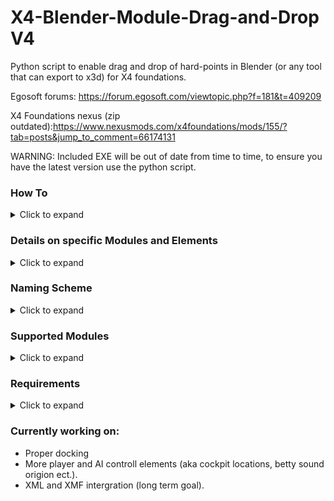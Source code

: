 # X4-Blender-Module-Drag-and-Drop V4

Python script to enable drag and drop of hard-points in Blender (or any tool that can export to x3d) for X4 foundations.

Egosoft forums: https://forum.egosoft.com/viewtopic.php?f=181&t=409209

X4 Foundations nexus (zip outdated):https://www.nexusmods.com/x4foundations/mods/155/?tab=posts&jump_to_comment=66174131

WARNING: Included EXE will be out of date from time to time, to ensure you have the latest version use the python script.
### How To
<details>
  <summary>Click to expand</summary>
  
  - Convert your XML to DAE (https://forum.egosoft.com/viewtopic.php?f=181&t=404786#p4769763)
  - Open your model in blender and start putting down your "hard-points" the script can mirror (will be queried when script is run) for you so you only need to do one side.
  - Rename hard-points according to the naming scheme so the script can recognize what you are putting down.
  - Select all to be exported hard-points (you do not want to select the ship here) and select export to X3D.
  - In the export settings make sure have, y-forward, z-up and only "selection only" selected. If you are not using blender the axis might be different you will need to experiment to find out.
  - Run either gui.py or main.exe an interface will open.
  - Select your input files and set their options as you like (mirror/inject)
  - Press start.
  - If you are injecting you will be asked for each file into what file you want to inject. Injected xml code will be injected after the last ```<connection></connection>``` element in the selected file.
  - If you are just outputting there will be %input%_output.xml files in the script root directory. Copy the content of this file over between ```<connections></connections>```
  - Video tutorial (outdated) https://youtu.be/b8-ie1u05Lw
  
  </details>

### Details on specific Modules and Elements
<details>
  <summary>Click to expand</summary>

#### Generic Elements
  - Generic elements can be placed down to get their location and orientation.
  - They will apear as ```con_generic_generic_nr``` under ```<connections></connections>```

#### Engines:
  - Engines can only face backwards.
  - You can only ever have one engine size on each ship, aka no mixing of L and XL engines.
  - Engines behave weirdly when not in one group together
 
#### Shields:
  - When in a group will only shield components in group and not the ship as a whole.
  - When not in a group will shield ship.

#### Strorage
  - storage and ship storage (for storing fighter/corvette/frigate) modules indicate the location for internal(as far as I can tell invisible) ship and cargo storage. 
  - The connection point they indicate needs to be assgined to a storage component macro in the ship marco.

### Waypoints
  - Waypoints are for "mass trafic" moving (also for docking path of small ships I suspect).
  - There are 4 types of waypoints, waypoints, start dock waypoints, end dock waypoints and close link waypoints.
  - If not injected waypoints are stored in the output file under ```<waypoints></waypoints>```.

### Playercontroll/Cockpits
  - There are several indicators of playercontroll (camera location?), ai movement points, teleporter indicator, cockpit indicator ect.
  - Currently only playercontroll and the cockpit location are supported.
  
#### Docking areas
  - There are two types of docking areas, NOTE: I think these areas do not indicate the location of the docking mesh, rather the location of where the ship lands?
  - Currently (and as far as I can tell all ship to ship docking indicators) the dock xs for masstrafic and dockingarea for other ships are supported.
  - Launchtubes are also supported.

  </details>
  
### Naming Scheme
<details>
  <summary>Click to expand</summary>
  
```
_ is used as separator do not use this outside of as stated below.
Refrain from using special characters like (@!#$%^&*.,), '-' is allowed.

groupname_type_nr-in-group

groupname       Name of the group, optional.
type            Type of the component (see component list)
nr-in-group     Nr. of component in group.

options:
include 'left' or 'right' in your group name if you want the group to be mirrored.

Examples:
left-top-bat-1_lturret_2
lshield_1
medium-group-center_lshield_1
funcannongroup-1_mturret_666
```
</details>

### Supported Modules
<details>
  <summary>Click to expand</summary>
  
```
Supported modules (m indicates missile capable turret)
#Generic
"generic"
 
#Turrets 
"lturret"
 "lmturret"
"mturret"
"mmturret"
"sturret"
"smturret"
#Shields

"xlshield"
"lshield"
"mshield"
"sshield"
#Engines
"xlengine"
"lengine"
"mengine"
"sengine"
#Countermeasures
"counter"
#Fixed weapons 
"lweap"
"mweap"
"sweap"
"lmweap"
"mmweap"
"smweap"
#Waypoints
"stawaypoint"
"endwaypoint"
"waypoint"
"clowaypoint"
#Player controll/cockpit
"playerctrl"
"cockpit":
#Storage modules
"storage" :
"shipstorage"
#Docking
"dock_xs"
"dockarea"
"launchtube"
```
</details>

### Requirements
<details>
  <summary>Click to expand</summary>
  For exe users
  
    - none
  
  For python users
  
    - Python 3.7 https://www.python.org/
    - pyquaternion http://kieranwynn.github.io/pyquaternion/
    
</details>

### Currently working on:
  - Proper docking
  - More player and AI controll elements (aka cockpit locations, betty sound origion ect.).
  - XML and XMF intergration (long term goal).
